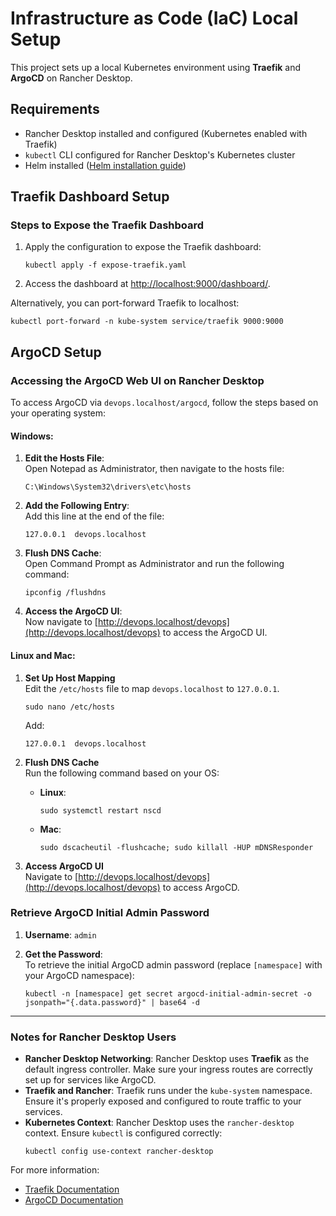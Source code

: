 # Infrastructure as Code (IaC) Local Setup

This project sets up a local Kubernetes environment using **Traefik** and **ArgoCD** on Rancher Desktop.

## Requirements

- Rancher Desktop installed and configured (Kubernetes enabled with Traefik)
- `kubectl` CLI configured for Rancher Desktop's Kubernetes cluster
- Helm installed ([Helm installation guide](https://helm.sh/docs/intro/install/))

## Traefik Dashboard Setup

### Steps to Expose the Traefik Dashboard

1. Apply the configuration to expose the Traefik dashboard:
   ```shell
   kubectl apply -f expose-traefik.yaml
   ```

2. Access the dashboard at [http://localhost:9000/dashboard/](http://localhost:9000/dashboard/).

Alternatively, you can port-forward Traefik to localhost:

```shell
kubectl port-forward -n kube-system service/traefik 9000:9000
```

## ArgoCD Setup

### Accessing the ArgoCD Web UI on Rancher Desktop

To access ArgoCD via `devops.localhost/argocd`, follow the steps based on your operating system:

#### **Windows**:

1. **Edit the Hosts File**:  
   Open Notepad as Administrator, then navigate to the hosts file:
   ```
   C:\Windows\System32\drivers\etc\hosts
   ```

2. **Add the Following Entry**:  
   Add this line at the end of the file:
   ```
   127.0.0.1  devops.localhost
   ```

3. **Flush DNS Cache**:  
   Open Command Prompt as Administrator and run the following command:
   ```shell
   ipconfig /flushdns
   ```

4. **Access the ArgoCD UI**:  
   Now navigate to [http://devops.localhost/devops](http://devops.localhost/devops) to access the ArgoCD UI.

#### **Linux** and **Mac**:

1. **Set Up Host Mapping**  
   Edit the `/etc/hosts` file to map `devops.localhost` to `127.0.0.1`.

   ```shell
   sudo nano /etc/hosts
   ```

   Add:
   ```
   127.0.0.1  devops.localhost
   ```

2. **Flush DNS Cache**  
   Run the following command based on your OS:

    - **Linux**:
      ```shell
      sudo systemctl restart nscd
      ```
    - **Mac**:
      ```shell
      sudo dscacheutil -flushcache; sudo killall -HUP mDNSResponder
      ```

3. **Access ArgoCD UI**  
   Navigate to [http://devops.localhost/devops](http://devops.localhost/devops) to access ArgoCD.

### Retrieve ArgoCD Initial Admin Password

1. **Username**: `admin`

2. **Get the Password**:  
   To retrieve the initial ArgoCD admin password (replace `[namespace]` with your ArgoCD namespace):
   ```shell
   kubectl -n [namespace] get secret argocd-initial-admin-secret -o jsonpath="{.data.password}" | base64 -d
   ```

---

### Notes for Rancher Desktop Users

- **Rancher Desktop Networking**: Rancher Desktop uses **Traefik** as the default ingress controller. Make sure your
  ingress routes are correctly set up for services like ArgoCD.
- **Traefik and Rancher**: Traefik runs under the `kube-system` namespace. Ensure it's properly exposed and configured
  to route traffic to your services.
- **Kubernetes Context**: Rancher Desktop uses the `rancher-desktop` context. Ensure `kubectl` is configured correctly:
  ```shell
  kubectl config use-context rancher-desktop
  ```

For more information:

- [Traefik Documentation](https://doc.traefik.io/traefik/)
- [ArgoCD Documentation](https://argo-cd.readthedocs.io/en/stable/)
